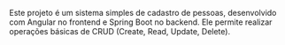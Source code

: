 Este projeto é um sistema simples de cadastro de pessoas, desenvolvido com Angular no frontend e Spring Boot no backend. Ele permite realizar operações básicas de CRUD (Create, Read, Update, Delete).
